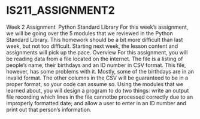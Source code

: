 # IS211_ASSIGNMENT2
Week 2 Assignment ­ Python Standard Library
For this week’s assignment, we will be going over the 5 modules that we reviewed in the Python Standard Library. This homework should be a bit more difficult than last week, but not too difficult. Starting next week, the lesson content and assignments will pick up the pace.
Overview
For this assignment, you will be reading data from a file located on the internet. The file is a listing of people’s name, their birthdays and an ID number in CSV format. This file, however, has some problems with it. Mostly, some of the birthdays are in an invalid format. The other columns in the CSV will be guaranteed to be in a proper format, so your code can assume so.
Using the modules that we learned about, you will design a program to do two things: write an output file recording which lines in the file c​annot​be processed correctly due to an improperly formatted date; and allow a user to enter in an ID number and print out that person’s information.
